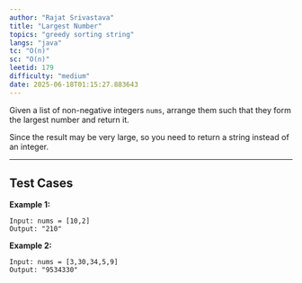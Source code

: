 ```yaml
---
author: "Rajat Srivastava"
title: "Largest Number"
topics: "greedy sorting string"
langs: "java"
tc: "O(n)"
sc: "O(n)"
leetid: 179
difficulty: "medium"
date: 2025-06-18T01:15:27.883643
---
```


Given a list of non-negative integers `nums`, arrange them such that they form the largest number and return it.

Since the result may be very large, so you need to return a string instead of an integer.

---

## Test Cases

**Example 1:** 
```
Input: nums = [10,2]
Output: "210"
```

**Example 2:** 
```
Input: nums = [3,30,34,5,9]
Output: "9534330"
```